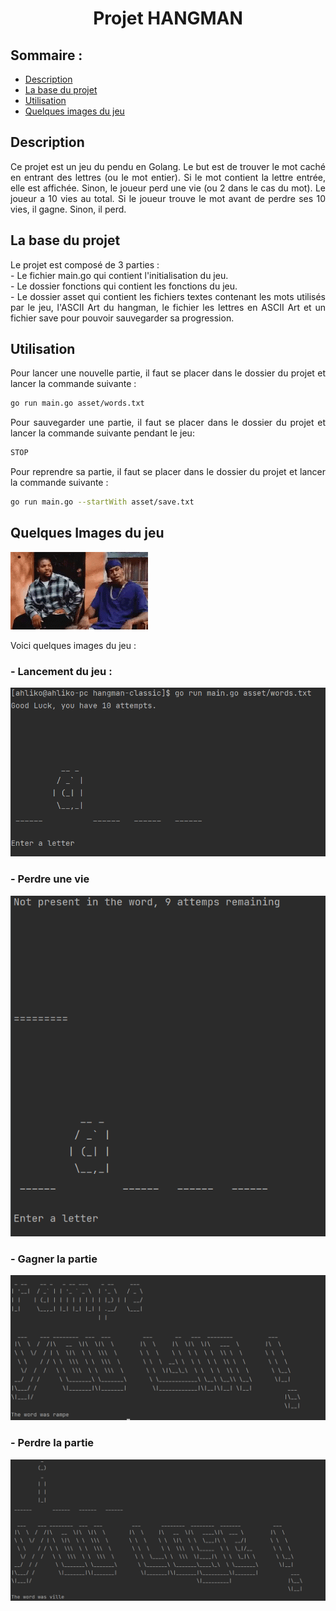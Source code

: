 # <div style="text-align: center"> Projet HANGMAN</div>


## Sommaire :

* [Description](#Description)
* [La base du projet](#La-base-du-projet)
* [Utilisation](#utilisation)
* [Quelques images du jeu](#Quelques-Images-du-jeu)

## Description

<div style="text-align: justify"> Ce projet est un jeu du pendu en Golang. Le but est de trouver le mot caché en entrant des lettres (ou le mot entier). Si le mot contient la lettre entrée, elle est affichée. Sinon, le joueur perd une vie (ou 2 dans le cas du mot). Le joueur a 10 vies au total. Si le joueur trouve le mot avant de perdre ses 10 vies, il gagne. Sinon, il perd. </div>

## La base du projet

<div style="text-align: justify"> Le projet est composé de 3 parties : </div>
<div style="text-align: justify"> - Le fichier main.go qui contient l'initialisation du jeu. </div>
<div style="text-align: justify"> - Le dossier fonctions qui contient les fonctions du jeu. </div>
<div style="text-align: justify"> - Le dossier asset qui contient les fichiers textes contenant les mots utilisés par le jeu, l'ASCII Art du hangman, le fichier les lettres en ASCII Art et un fichier save pour pouvoir sauvegarder sa progression. </div>

## Utilisation

<div style="text-align: justify"> Pour lancer une nouvelle partie, il faut se placer dans le dossier du projet et lancer la commande suivante : </div>

```bash
go run main.go asset/words.txt
```

<div style="text-align: justify"> Pour sauvegarder une partie, il faut se placer dans le dossier du projet et lancer la commande suivante pendant le jeu: </div>

```bash
STOP
```

<div style="text-align: justify"> Pour reprendre sa partie, il faut se placer dans le dossier du projet et lancer la commande suivante : </div>

```bash
go run main.go --startWith asset/save.txt
```

## Quelques Images du jeu
![damn](images/damn-sarcasm.gif)
<div style="text-align: justify"> Voici quelques images du jeu : </div>

### <div style="text-align: justify"> - Lancement du jeu : </div>

![Lancement du jeu](images/debut_jeu.png)

### <div style="text-align: justify"> - Perdre une vie </div>

![Perdre une vie](images/une_vie_perdue.png)

### <div style="text-align: justify"> - Gagner la partie </div>

![Gagner la partie](images/win.png)
### <div style="text-align: justify"> - Perdre la partie </div>

![Perdre la partie](images/lose.png)
